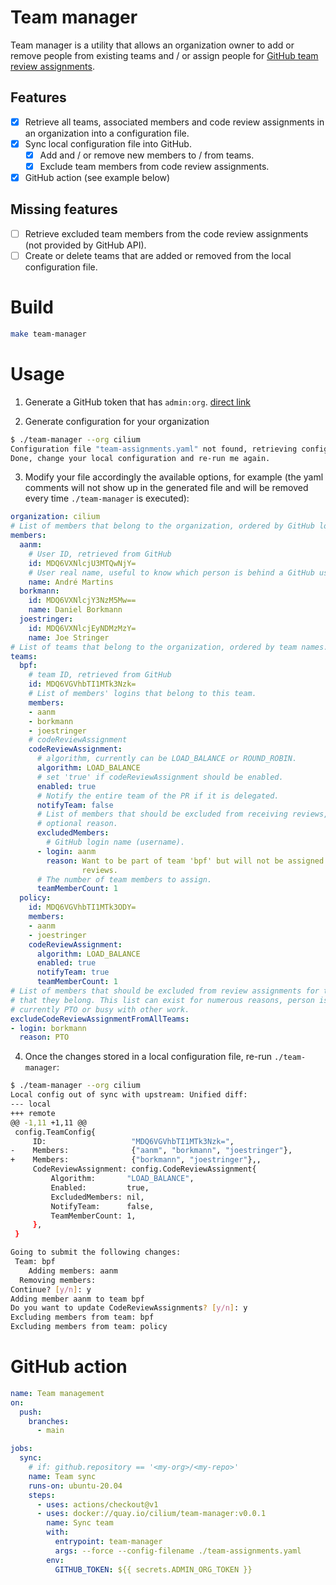 # Team manager

Team manager is a utility that allows an organization owner to add or remove
people from existing teams and / or assign people for [GitHub team review
assignments](https://docs.github.com/en/github/setting-up-and-managing-organizations-and-teams/managing-code-review-assignment-for-your-team).

## Features

- [X] Retrieve all teams, associated members and code review assignments in an
      organization into a configuration file.
- [X] Sync local configuration file into GitHub.
  - [X] Add and / or remove new members to / from teams.
  - [X] Exclude team members from code review assignments.
- [X] GitHub action (see example below)

## Missing features

- [ ] Retrieve excluded team members from the code review assignments
      (not provided by GitHub API).
- [ ] Create or delete teams that are added or removed from the local
      configuration file.

# Build

```bash
make team-manager
```

# Usage

1. Generate a GitHub token that has `admin:org`. [direct link](https://github.com/settings/tokens/new)

2. Generate configuration for your organization

```bash
$ ./team-manager --org cilium
Configuration file "team-assignments.yaml" not found, retrieving configuration from organization...
Done, change your local configuration and re-run me again.
```

3. Modify your file accordingly the available options, for example (the yaml
   comments will not show up in the generated file and will be removed every time
   `./team-manager` is executed):

```yaml
organization: cilium
# List of members that belong to the organization, ordered by GitHub login (username).
members:
  aanm:
    # User ID, retrieved from GitHub
    id: MDQ6VXNlcjU3MTQwNjY=
    # User real name, useful to know which person is behind a GitHub username.
    name: André Martins
  borkmann:
    id: MDQ6VXNlcjY3NzM5Mw==
    name: Daniel Borkmann
  joestringer:
    id: MDQ6VXNlcjEyNDMzMzY=
    name: Joe Stringer
# List of teams that belong to the organization, ordered by team names.
teams:
  bpf:
    # team ID, retrieved from GitHub
    id: MDQ6VGVhbTI1MTk3Nzk=
    # List of members' logins that belong to this team.
    members:
    - aanm
    - borkmann
    - joestringer
    # codeReviewAssignment
    codeReviewAssignment:
      # algorithm, currently can be LOAD_BALANCE or ROUND_ROBIN.
      algorithm: LOAD_BALANCE
      # set 'true' if codeReviewAssignment should be enabled.
      enabled: true
      # Notify the entire team of the PR if it is delegated.
      notifyTeam: false
      # List of members that should be excluded from receiving reviews, and an
      # optional reason.
      excludedMembers:
        # GitHub login name (username).
      - login: aanm
        reason: Want to be part of team 'bpf' but will not be assigned to leave
                reviews.
      # The number of team members to assign.
      teamMemberCount: 1
  policy:
    id: MDQ6VGVhbTI1MTk3ODY=
    members:
    - aanm
    - joestringer
    codeReviewAssignment:
      algorithm: LOAD_BALANCE
      enabled: true
      notifyTeam: true
      teamMemberCount: 1
# List of members that should be excluded from review assignments for the teams
# that they belong. This list can exist for numerous reasons, person is
# currently PTO or busy with other work.
excludeCodeReviewAssignmentFromAllTeams:
- login: borkmann
  reason: PTO
```

4. Once the changes stored in a local configuration file, re-run `./team-manager`:

```bash
$ ./team-manager --org cilium
Local config out of sync with upstream: Unified diff:
--- local
+++ remote
@@ -1,11 +1,11 @@
 config.TeamConfig{
     ID:                   "MDQ6VGVhbTI1MTk3Nzk=",
-    Members:              {"aanm", "borkmann", "joestringer"},
+    Members:              {"borkmann", "joestringer"},,
     CodeReviewAssignment: config.CodeReviewAssignment{
         Algorithm:       "LOAD_BALANCE",
         Enabled:         true,
         ExcludedMembers: nil,
         NotifyTeam:      false,
         TeamMemberCount: 1,
     },
 }

Going to submit the following changes:
 Team: bpf
    Adding members: aanm
  Removing members: 
Continue? [y/n]: y
Adding member aanm to team bpf
Do you want to update CodeReviewAssignments? [y/n]: y
Excluding members from team: bpf
Excluding members from team: policy
```

# GitHub action

```yaml
name: Team management
on:
  push:
    branches:
      - main

jobs:
  sync:
    # if: github.repository == '<my-org>/<my-repo>'
    name: Team sync
    runs-on: ubuntu-20.04
    steps:
      - uses: actions/checkout@v1
      - uses: docker://quay.io/cilium/team-manager:v0.0.1
        name: Sync team
        with:
          entrypoint: team-manager
          args: --force --config-filename ./team-assignments.yaml
        env:
          GITHUB_TOKEN: ${{ secrets.ADMIN_ORG_TOKEN }}
```